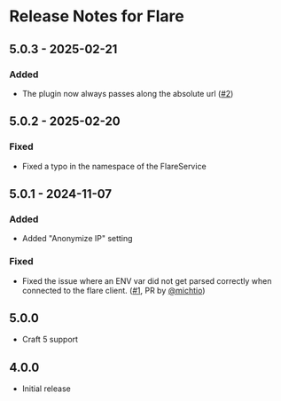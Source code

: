 # Release Notes for Flare

## 5.0.3 - 2025-02-21
### Added
- The plugin now always passes along the absolute url ([#2](https://github.com/studioespresso/craft-flare/pull/2))

## 5.0.2 - 2025-02-20
### Fixed
- Fixed a typo in the namespace of the FlareService

## 5.0.1 - 2024-11-07
### Added
- Added "Anonymize IP" setting

### Fixed
- Fixed the issue where an ENV var did not get parsed correctly when connected to the flare client. ([#1](https://github.com/studioespresso/craft-flare/pull/1), PR by [@michtio](https://github.com/michtio))

## 5.0.0
- Craft 5 support

## 4.0.0
- Initial release

